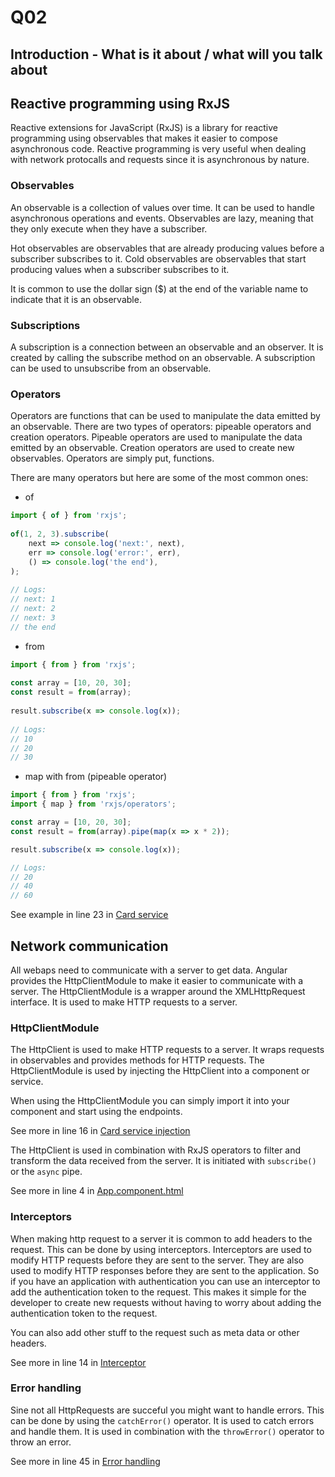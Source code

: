 # Q02
<!-- References to code will be made in markdown by using: See more in line XX in [name of snippet]("PATH_TO_FILE") -->

## Introduction - What is it about / what will you talk about

<!-- Cover the following points:
    - Explain reactive programming using RxJS
    - Explain how network communication is done in Angular according to best practices (use of HttpClientModule)
-->

## Reactive programming using RxJS

Reactive extensions for JavaScript (RxJS) is a library for reactive programming using observables that makes it easier to compose asynchronous code. 
Reactive programming is very useful when dealing with network protocalls and requests since it is asynchronous by nature.


### Observables

An observable is a collection of values over time. It can be used to handle asynchronous operations and events. Observables are lazy, meaning that they only execute when they have a subscriber.

Hot observables are observables that are already producing values before a subscriber subscribes to it. 
Cold observables are observables that start producing values when a subscriber subscribes to it.

It is common to use the dollar sign ($) at the end of the variable name to indicate that it is an observable.

### Subscriptions

A subscription is a connection between an observable and an observer. It is created by calling the subscribe method on an observable. A subscription can be used to unsubscribe from an observable.

### Operators

Operators are functions that can be used to manipulate the data emitted by an observable. There are two types of operators: pipeable operators and creation operators. Pipeable operators are used to manipulate the data emitted by an observable. Creation operators are used to create new observables.
Operators are simply put, functions.

There are many operators but here are some of the most common ones:

- of
```typescript
import { of } from 'rxjs';
 
of(1, 2, 3).subscribe(
	next => console.log('next:', next),
	err => console.log('error:', err),
	() => console.log('the end'),
);
 
// Logs:
// next: 1
// next: 2
// next: 3
// the end
```

- from
```typescript
import { from } from 'rxjs';
 
const array = [10, 20, 30];
const result = from(array);
 
result.subscribe(x => console.log(x));
 
// Logs:
// 10
// 20
// 30
```

- map with from (pipeable operator)
```typescript
import { from } from 'rxjs';
import { map } from 'rxjs/operators';

const array = [10, 20, 30];
const result = from(array).pipe(map(x => x * 2));

result.subscribe(x => console.log(x));

// Logs:
// 20
// 40
// 60
```

See example in line 23 in [Card service](./src/app/card.service.ts)

## Network communication

All webaps need to communicate with a server to get data. Angular provides the HttpClientModule to make it easier to communicate with a server. The HttpClientModule is a wrapper around the XMLHttpRequest interface. It is used to make HTTP requests to a server.

### HttpClientModule
The HttpClient is used to make HTTP requests to a server. It wraps requests in observables and provides methods for HTTP requests. The HttpClientModule is used by injecting the HttpClient into a component or service.

When using the HttpClientModule you can simply import it into your component and start using the endpoints.

See more in line 16 in [Card service injection](./src/app/app.component.ts)

The HttpClient is used in combination with RxJS operators to filter and transform the data received from the server. It is initiated with `subscribe()` or the `async` pipe.

See more in line 4 in [App.component.html](./src/app/app.component.html)

### Interceptors

When making http request to a server it is common to add headers to the request. This can be done by using interceptors. Interceptors are used to modify HTTP requests before they are sent to the server. They are also used to modify HTTP responses before they are sent to the application. So if you have an application with authentication you can use an interceptor to add the authentication token to the request. This makes it simple for the developer to create new requests without having to worry about adding the authentication token to the request.

You can also add other stuff to the request such as meta data or other headers.

See more in line 14 in [Interceptor](./src/app/request-logger.interceptor.ts)

### Error handling

Sine not all HttpRequests are succeful you might want to handle errors. This can be done by using the `catchError()` operator. It is used to catch errors and handle them. It is used in combination with the `throwError()` operator to throw an error.

See more in line 45 in [Error handling](./src/app/card.service.ts)